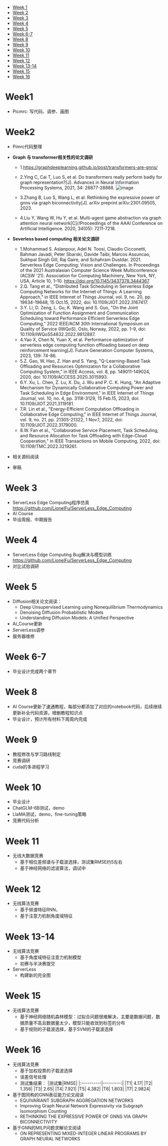 - [Week 1](#week1)
- [Week 2](#week2)
- [Week 3](#week-3)
- [Week 4](#week-4)
- [Week 5](#week-5)
- [Week 6-7](#week-6-7)
- [Week 8](#week-8)
- [Week 9](#week-9)
- [Week 10](#week-10)
- [Week 11](#week-11)
- [Week 12](#week-12)
- [Week 13-14](#week-13-14)
- [Week 15](#week-15)
- [Week 16](#week-16)

# Week1
- Picmrc: 写代码、调参、画图
# Week2
- Pimrc代码整理
- **Graph 与 transformer相关性的论文调研**
  - 1.https://graphdeeplearning.github.io/post/transformers-are-gnns/
  - 2.Ying C, Cai T, Luo S, et al. Do transformers really perform badly for graph representation?[J]. Advances in Neural Information Processing Systems, 2021, 34: 28877-28888.
![image](https://user-images.githubusercontent.com/90789521/228771067-5e7a526b-33e7-425b-a2be-e73bcf97a833.png)

  - 3.Zhang B, Luo S, Wang L, et al. Rethinking the expressive power of gnns via graph biconnectivity[J]. arXiv preprint arXiv:2301.09505, 2023.
  - 4.Liu Y, Wang W, Hu Y, et al. Multi-agent game abstraction via graph attention neural network[C]//Proceedings of the AAAI Conference on Artificial Intelligence. 2020, 34(05): 7211-7218.
- **Severless based computing 相关论文调研**
  - 1.Mohammad S. Aslanpour, Adel N. Toosi, Claudio Cicconetti, Bahman Javadi, Peter Sbarski, Davide Taibi, Marcos Assuncao, Sukhpal Singh Gill, Raj Gaire, and Schahram Dustdar. 2021. Serverless Edge Computing: Vision and Challenges. In Proceedings of the 2021 Australasian Computer Science Week Multiconference (ACSW '21). Association for Computing Machinery, New York, NY, USA, Article 10, 1–10. https://doi.org/10.1145/3437378.3444367
  - 2.Q. Tang et al., "Distributed Task Scheduling in Serverless Edge Computing Networks for the Internet of Things: A Learning Approach," in IEEE Internet of Things Journal, vol. 9, no. 20, pp. 19634-19648, 15 Oct.15, 2022, doi: 10.1109/JIOT.2022.3167417.
  - 3.Y. Li, D. Zeng, L. Gu, K. Wang and S. Guo, "On the Joint Optimization of Function Assignment and Communication Scheduling toward Performance Efficient Serverless Edge Computing," 2022 IEEE/ACM 30th International Symposium on Quality of Service (IWQoS), Oslo, Norway, 2022, pp. 1-9, doi: 10.1109/IWQoS54832.2022.9812887.
  - 4.Yao X, Chen N, Yuan X, et al. Performance optimization of serverless edge computing function offloading based on deep reinforcement learning[J]. Future Generation Computer Systems, 2023, 139: 74-86.
  - 5.Z. Gao, W. Hao, Z. Han and S. Yang, "Q-Learning-Based Task Offloading and Resources Optimization for a Collaborative Computing System," in IEEE Access, vol. 8, pp. 149011-149024, 2020, doi: 10.1109/ACCESS.2020.3015993.
  - 6.Y. Xu, L. Chen, Z. Lu, X. Du, J. Wu and P. C. K. Hung, "An Adaptive Mechanism for Dynamically Collaborative Computing Power and Task Scheduling in Edge Environment," in IEEE Internet of Things Journal, vol. 10, no. 4, pp. 3118-3129, 15 Feb.15, 2023, doi: 10.1109/JIOT.2021.3119181.
  - 7.R. Lin et al., "Energy-Efficient Computation Offloading in Collaborative Edge Computing," in IEEE Internet of Things Journal, vol. 9, no. 21, pp. 21305-21322, 1 Nov.1, 2022, doi: 10.1109/JIOT.2022.3179000.
  - 8.W. Fan et al., "Collaborative Service Placement, Task Scheduling, and Resource Allocation for Task Offloading with Edge-Cloud Cooperation," in IEEE Transactions on Mobile Computing, 2022, doi: 10.1109/TMC.2022.3219261.

- 相关源码阅读
- 审稿
# Week 3
- ServerLess Edge Computing程序仿真
https://github.com/LionelFu/ServerLess_Edge_Computing
- AI Course
- 毕设周报、中期报告
# Week 4
- ServerLess Edge Computing Bug解决与模型训练 https://github.com/LionelFu/ServerLess_Edge_Computing
- 对比试验调研

# Week 5
- Diffusion相关论文阅读：
  - Deep Unsupervised Learning using Nonequilibrium Thermodynamics
  - Denoising Diffusion Probabilistic Models
  - Understanding Diffusion Models: A Unified Perspective
- AI_Course更新
- ServerLess调参
- 服务器维修
# Week 6-7
- 毕业设计完成两个章节
  
# Week 8
- AI Course更新了速通教程，每部分都添加了对应的notebook代码，后续继续更新补全代码资源，增删教程知识点
- 毕业设计，预计所有材料下周周内完成

# Week 9
- 教程修改与学习路线制定
- 竞赛调研
- cuda的多进程学习

# Week 10
- 毕业设计
- ChatGLM-6B测试，demo
- LlaMA测试，demo，fine-tuning策略
- 竞赛代码分析
# Week 11
- 无线大数据竞赛
  - 基于相位差频谱与子载波选择，测试集RMSE约5左右
  - 基于神经网络的滤波算法，调试中
 
# Week 12
- 无线算法竞赛
  - 基于频谱特征RNN，
  - 基于注意力机制角度域特征
 
# Week 13-14
- 无线算法竞赛
  - 基于角度域特征注意力机制模型
  - 初赛与半决赛提交
- ServerLess
  - 构建新的完全图
# Week 15
- 无线算法竞赛
  - 基于神经网络随机森林模型：过拟合问题很难解决，主要是数据问题，数据质量不高且数据量太少，模型只能收敛到标签的分布
  - 基于规则的子载波选择，基于SVM的子载波选择
# Week 16
- 无线算法竞赛
  - 基于加权投票的子载波选择
  - 误差信号处理
  - 测试集结果：
    |测试集|RMSE|
    |:----------|---------:|
    |T1|	4.17|
    |T2|	1.356|
    |T3|	2.65|
    |T4|	7.921|
    |T5|	4.382|
    |T6|	1.803|
    |T7|	2.9824|
- 基于图同构的GNN表征能力论文阅读
  - EQUIVARIANT SUBGRAPH AGGREGATION NETWORKS
  - Improving Graph Neural Network Expressivity via Subgraph Isomorphism Counting
  - RETHINKING THE EXPRESSIVE POWER OF GNNS VIA GRAPH BICONNECTIVITY
- 基于GNN的MILP问题求解论文阅读
  - ON REPRESENTING MIXED-INTEGER LINEAR PROGRAMS BY GRAPH NEURAL NETWORKS
